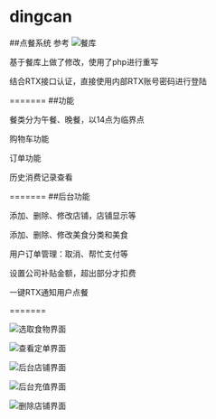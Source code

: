 dingcan
=======

##点餐系统
参考 ![餐库](https://github.com/willerce/canku)


基于餐库上做了修改，使用了php进行重写

结合RTX接口认证，直接使用内部RTX账号密码进行登陆


=======
##功能

餐类分为午餐、晚餐，以14点为临界点

购物车功能

订单功能

历史消费记录查看


=======
##后台功能

添加、删除、修改店铺，店铺显示等

添加、删除、修改美食分类和美食

用户订单管理：取消、帮忙支付等

设置公司补贴金额，超出部分才扣费

一键RTX通知用户点餐


=======

![选取食物界面](https://github.com/togetway/dingcan/blob/master/demo_img/food.png)


![查看定单界面](https://github.com/togetway/dingcan/blob/master/demo_img/order.png)


![后台店铺界面](https://github.com/togetway/dingcan/blob/master/demo_img/admin_shop.png)


![后台充值界面](https://github.com/togetway/dingcan/blob/master/demo_img/admin_chongzhi.png)


![删除店铺界面](https://github.com/togetway/dingcan/blob/master/demo_img/shop_del.png)
